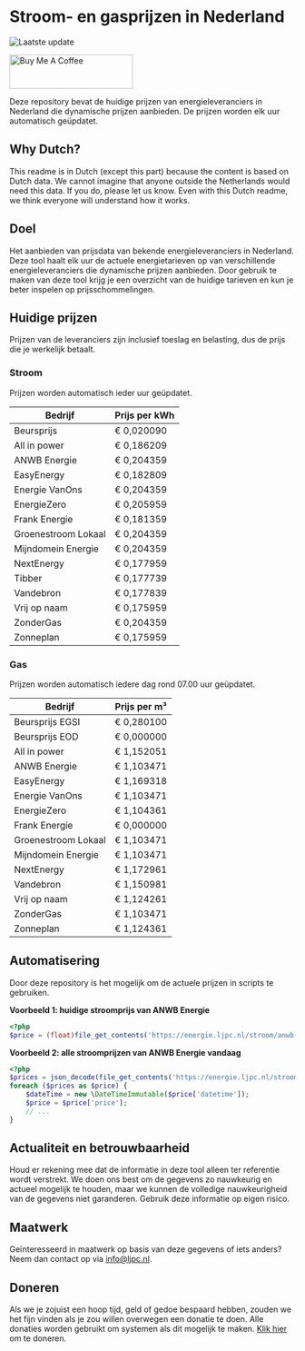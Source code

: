 # Stroom- en gasprijzen in Nederland

![Laatste update](https://img.shields.io/badge/laatste%20update-2024--02--06%2005%3A00%20CET-brightgreen)

<a href="https://www.buymeacoffee.com/Lars-" target="_blank"><img src="https://cdn.buymeacoffee.com/buttons/v2/default-orange.png" alt="Buy Me A Coffee" height="60" style="height: 60px !important;width: 217px !important;" ></a>

Deze repository bevat de huidige prijzen van energieleveranciers in Nederland die dynamische prijzen aanbieden. De prijzen worden elk uur automatisch geüpdatet.

## Why Dutch?

This readme is in Dutch (except this part) because the content is based on Dutch data. We cannot imagine that anyone outside the Netherlands would need this data. If you do, please let us know. Even with this Dutch readme, we think
everyone will understand how it works.

## Doel

Het aanbieden van prijsdata van bekende energieleveranciers in Nederland. Deze tool haalt elk uur de actuele energietarieven op van verschillende energieleveranciers die dynamische prijzen aanbieden. Door gebruik te maken van deze tool
krijg je een overzicht van de huidige tarieven en kun je beter inspelen op prijsschommelingen.

## Huidige prijzen

Prijzen van de leveranciers zijn inclusief toeslag en belasting, dus de prijs die je werkelijk betaalt.

### Stroom

Prijzen worden automatisch ieder uur geüpdatet.

 Bedrijf | Prijs per kWh 
---------|---------------
Beursprijs | € 0,020090
All in power | € 0,186209
ANWB Energie | € 0,204359
EasyEnergy | € 0,182809
Energie VanOns | € 0,204359
EnergieZero | € 0,205959
Frank Energie | € 0,181359
Groenestroom Lokaal | € 0,204359
Mijndomein Energie | € 0,204359
NextEnergy | € 0,177959
Tibber | € 0,177739
Vandebron | € 0,177839
Vrij op naam | € 0,175959
ZonderGas | € 0,204359
Zonneplan | € 0,175959


### Gas

Prijzen worden automatisch iedere dag rond 07.00 uur geüpdatet.

 Bedrijf | Prijs per m³ 
---------|--------------
Beursprijs EGSI | € 0,280100
Beursprijs EOD | € 0,000000
All in power | € 1,152051
ANWB Energie | € 1,103471
EasyEnergy | € 1,169318
Energie VanOns | € 1,103471
EnergieZero | € 1,104361
Frank Energie | € 0,000000
Groenestroom Lokaal | € 1,103471
Mijndomein Energie | € 1,103471
NextEnergy | € 1,172961
Vandebron | € 1,150981
Vrij op naam | € 1,124261
ZonderGas | € 1,103471
Zonneplan | € 1,124361


## Automatisering

Door deze repository is het mogelijk om de actuele prijzen in scripts te gebruiken.

**Voorbeeld 1: huidige stroomprijs van ANWB Energie**

```php
<?php
$price = (float)file_get_contents('https://energie.ljpc.nl/stroom/anwb-energie-nu.txt');

```

**Voorbeeld 2: alle stroomprijzen van ANWB Energie vandaag**

```php
<?php
$prices = json_decode(file_get_contents('https://energie.ljpc.nl/stroom/all-in-power-vandaag.json'),true);
foreach ($prices as $price) {
    $dateTime = new \DateTimeImmutable($price['datetime']);
    $price = $price['price'];
    // ...
}
```

## Actualiteit en betrouwbaarheid

Houd er rekening mee dat de informatie in deze tool alleen ter referentie wordt verstrekt. We doen ons best om de gegevens zo nauwkeurig en actueel mogelijk te houden, maar we kunnen de volledige nauwkeurigheid van de gegevens niet
garanderen. Gebruik deze informatie op eigen risico.

## Maatwerk

Geïnteresseerd in maatwerk op basis van deze gegevens of iets anders? Neem dan contact op
via [info@ljpc.nl](mailto:info@ljpc.nl?subject=Energie%20prijzen).

## Doneren

Als we je zojuist een hoop tijd, geld of gedoe bespaard hebben, zouden we het fijn vinden als je zou willen overwegen een
donatie te doen. Alle donaties worden gebruikt om systemen als dit mogelijk te
maken. [Klik hier](https://www.buymeacoffee.com/Lars-) om te doneren.
